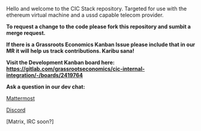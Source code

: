 Hello and welcome to the CIC Stack repository. Targeted for use with the ethereum virtual machine and a ussd capable telecom provider. 

__To request a change to the code please fork this repository and sumbit a merge request.__

__If there is a Grassroots Economics Kanban Issue please include that in our MR it will help us track contributions. Karibu sana!__

__Visit the Development Kanban board here: https://gitlab.com/grassrootseconomics/cic-internal-integration/-/boards/2419764__

__Ask a question in our dev chat:__

[Mattermost](https://chat.grassrootseconomics.net/cic/channels/dev)

[Discord](https://discord.gg/XWunwAsX)

[Matrix, IRC soon?]

